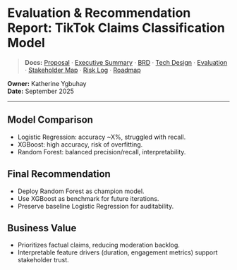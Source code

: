 # Evaluation & Recommendation Report: TikTok Claims Classification Model  
> **Docs:** [Proposal](project_proposal_tiktok_claims.md) · [Executive&nbsp;Summary](executive_summary_tiktok_claims.md) · [BRD](business_requirements_tiktok_claims.md) · [Tech&nbsp;Design](technical_requirements_solution_design_tiktok_claims.md) · [Evaluation](evaluation_recommendation_report_tiktok_claims.md) · [Stakeholder&nbsp;Map](stakeholder_map_tiktok_claims.md) · [Risk&nbsp;Log](risk_mitigation_log_tiktok_claims.md) · [Roadmap](next_phase_roadmap_tiktok_claims.md)

**Owner:** Katherine Ygbuhay  
**Date:** September 2025  

--- 

## Model Comparison  
- Logistic Regression: accuracy ~X%, struggled with recall.  
- XGBoost: high accuracy, risk of overfitting.  
- Random Forest: balanced precision/recall, interpretability.  

## Final Recommendation  
- Deploy Random Forest as champion model.  
- Use XGBoost as benchmark for future iterations.  
- Preserve baseline Logistic Regression for auditability.  

## Business Value  
- Prioritizes factual claims, reducing moderation backlog.  
- Interpretable feature drivers (duration, engagement metrics) support stakeholder trust.  
